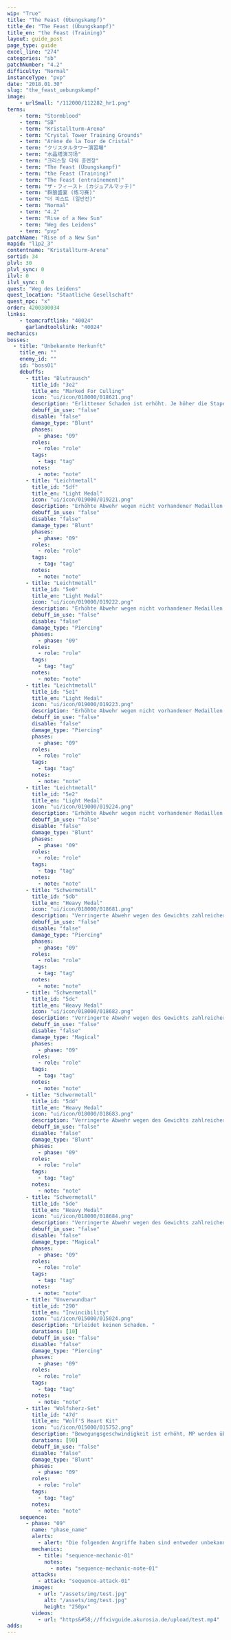 ```yaml
---
wip: "True"
title: "The Feast (Übungskampf)"
title_de: "The Feast (Übungskampf)"
title_en: "the Feast (Training)"
layout: guide_post
page_type: guide
excel_line: "274"
categories: "sb"
patchNumber: "4.2"
difficulty: "Normal"
instanceType: "pvp"
date: "2018.01.30"
slug: "the_feast_uebungskampf"
image:
    - urlSmall: "/112000/112282_hr1.png"
terms:
    - term: "Stormblood"
    - term: "SB"
    - term: "Kristallturm-Arena"
    - term: "Crystal Tower Training Grounds"
    - term: "Arène de la Tour de Cristal"
    - term: "クリスタルタワー演習場"
    - term: "水晶塔演习场"
    - term: "크리스탈 타워 훈련장"
    - term: "The Feast (Übungskampf)"
    - term: "the Feast (Training)"
    - term: "The Feast (entraînement)"
    - term: "ザ・フィースト (カジュアルマッチ)"
    - term: "群狼盛宴 (练习赛)"
    - term: "더 피스트 (일반전)"
    - term: "Normal"
    - term: "4.2"
    - term: "Rise of a New Sun"
    - term: "Weg des Leidens"
    - term: "pvp"
patchName: "Rise of a New Sun"
mapid: "l1p2_3"
contentname: "Kristallturm-Arena"
sortid: 34
plvl: 30
plvl_sync: 0
ilvl: 0
ilvl_sync: 0
quest: "Weg des Leidens"
quest_location: "Staatliche Gesellschaft"
quest_npc: "x"
order: 4200300034
links:
    - teamcraftlink: "40024"
      garlandtoolslink: "40024"
mechanics:
bosses:
  - title: "Unbekannte Herkunft"
    title_en: ""
    enemy_id: ""
    id: "boss01"
    debuffs:
      - title: "Blutrausch"
        title_id: "3e2"
        title_en: "Marked For Culling"
        icon: "ui/icon/018000/018621.png"
        description: "Erlittener Schaden ist erhöht. Je höher die Stapelzahl, desto stärker der Effekt."
        debuff_in_use: "false"
        disable: "false"
        damage_type: "Blunt"
        phases:
          - phase: "09"
        roles:
          - role: "role"
        tags:
          - tag: "tag"
        notes:
          - note: "note"
      - title: "Leichtmetall"
        title_id: "5df"
        title_en: "Light Medal"
        icon: "ui/icon/019000/019221.png"
        description: "Erhöhte Abwehr wegen nicht vorhandener Medaillen. Je höher die Stapelzahl, desto weniger Schaden wird erlitten."
        debuff_in_use: "false"
        disable: "false"
        damage_type: "Blunt"
        phases:
          - phase: "09"
        roles:
          - role: "role"
        tags:
          - tag: "tag"
        notes:
          - note: "note"
      - title: "Leichtmetall"
        title_id: "5e0"
        title_en: "Light Medal"
        icon: "ui/icon/019000/019222.png"
        description: "Erhöhte Abwehr wegen nicht vorhandener Medaillen. Je höher die Stapelzahl, desto weniger Schaden wird erlitten."
        debuff_in_use: "false"
        disable: "false"
        damage_type: "Piercing"
        phases:
          - phase: "09"
        roles:
          - role: "role"
        tags:
          - tag: "tag"
        notes:
          - note: "note"
      - title: "Leichtmetall"
        title_id: "5e1"
        title_en: "Light Medal"
        icon: "ui/icon/019000/019223.png"
        description: "Erhöhte Abwehr wegen nicht vorhandener Medaillen. Je höher die Stapelzahl, desto weniger Schaden wird erlitten."
        debuff_in_use: "false"
        disable: "false"
        damage_type: "Piercing"
        phases:
          - phase: "09"
        roles:
          - role: "role"
        tags:
          - tag: "tag"
        notes:
          - note: "note"
      - title: "Leichtmetall"
        title_id: "5e2"
        title_en: "Light Medal"
        icon: "ui/icon/019000/019224.png"
        description: "Erhöhte Abwehr wegen nicht vorhandener Medaillen. Je höher die Stapelzahl, desto weniger Schaden wird erlitten."
        debuff_in_use: "false"
        disable: "false"
        damage_type: "Blunt"
        phases:
          - phase: "09"
        roles:
          - role: "role"
        tags:
          - tag: "tag"
        notes:
          - note: "note"
      - title: "Schwermetall"
        title_id: "5db"
        title_en: "Heavy Medal"
        icon: "ui/icon/018000/018681.png"
        description: "Verringerte Abwehr wegen des Gewichts zahlreicher Medaillen. Je höher die Stapelzahl, desto mehr Schaden wird erlitten."
        debuff_in_use: "false"
        disable: "false"
        damage_type: "Piercing"
        phases:
          - phase: "09"
        roles:
          - role: "role"
        tags:
          - tag: "tag"
        notes:
          - note: "note"
      - title: "Schwermetall"
        title_id: "5dc"
        title_en: "Heavy Medal"
        icon: "ui/icon/018000/018682.png"
        description: "Verringerte Abwehr wegen des Gewichts zahlreicher Medaillen. Je höher die Stapelzahl, desto mehr Schaden wird erlitten."
        debuff_in_use: "false"
        disable: "false"
        damage_type: "Magical"
        phases:
          - phase: "09"
        roles:
          - role: "role"
        tags:
          - tag: "tag"
        notes:
          - note: "note"
      - title: "Schwermetall"
        title_id: "5dd"
        title_en: "Heavy Medal"
        icon: "ui/icon/018000/018683.png"
        description: "Verringerte Abwehr wegen des Gewichts zahlreicher Medaillen. Je höher die Stapelzahl, desto mehr Schaden wird erlitten."
        debuff_in_use: "false"
        disable: "false"
        damage_type: "Blunt"
        phases:
          - phase: "09"
        roles:
          - role: "role"
        tags:
          - tag: "tag"
        notes:
          - note: "note"
      - title: "Schwermetall"
        title_id: "5de"
        title_en: "Heavy Medal"
        icon: "ui/icon/018000/018684.png"
        description: "Verringerte Abwehr wegen des Gewichts zahlreicher Medaillen. Je höher die Stapelzahl, desto mehr Schaden wird erlitten."
        debuff_in_use: "false"
        disable: "false"
        damage_type: "Magical"
        phases:
          - phase: "09"
        roles:
          - role: "role"
        tags:
          - tag: "tag"
        notes:
          - note: "note"
      - title: "Unverwundbar"
        title_id: "290"
        title_en: "Invincibility"
        icon: "ui/icon/015000/015024.png"
        description: "Erleidet keinen Schaden. "
        durations: [10]
        debuff_in_use: "false"
        disable: "false"
        damage_type: "Piercing"
        phases:
          - phase: "09"
        roles:
          - role: "role"
        tags:
          - tag: "tag"
        notes:
          - note: "note"
      - title: "Wolfsherz-Set"
        title_id: "47d"
        title_en: "Wolf'S Heart Kit"
        icon: "ui/icon/015000/015752.png"
        description: "Bewegungsgeschwindigkeit ist erhöht, MP werden über Zeit wiederhergestellt."
        durations: [90]
        debuff_in_use: "false"
        disable: "false"
        damage_type: "Blunt"
        phases:
          - phase: "09"
        roles:
          - role: "role"
        tags:
          - tag: "tag"
        notes:
          - note: "note"
    sequence:
      - phase: "09"
        name: "phase_name"
        alerts:
          - alert: "Die folgenden Angriffe haben sind entweder unbekannt oder haben keine klare Herkunft"
        mechanics:
          - title: "sequence-mechanic-01"
            notes:
              - note: "sequence-mechanic-note-01"
        attacks:
          - attack: "sequence-attack-01"
        images:
          - url: "/assets/img/test.jpg"
            alt: "/assets/img/test.jpg"
            height: "250px"
        videos:
          - url: "https&#58;//ffxivguide.akurosia.de/upload/test.mp4"
adds:
---
```

